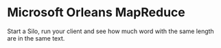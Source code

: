 # Microsoft Orleans MapReduce

Start a Silo, run your client and see how much word with the same length are in the same text.<br>